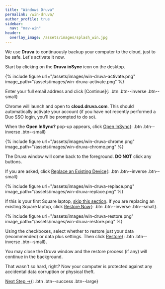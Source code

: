 ```yaml
---
title: "Windows Druva"
permalink: /win-druva/
author_profile: true
sidebar:
  nav: "nav-win"
header:
  overlay_image: /assets/images/splash_win.jpg
---
```


We use __Druva__ to continuously backup your computer to the cloud, just to be safe. Let's activate it now.

Start by clicking on the __Druva inSync__ icon on the desktop.

{% include figure url="/assets/images/win-druva-activate.png" image_path="/assets/images/win-druva-activate.png" %}

Enter your full email address and click [Continue]{: .btn .btn--inverse .btn--small} 

Chrome will launch and open to __cloud.druva.com__. This should automatically activate your account (if you have not recently performed a Duo SSO login, you'll be prompted to do so). 

When the __Open InSync?__ pop-up appears, click [Open InSync](#insync){: .btn .btn--inverse .btn--small} 

{% include figure url="/assets/images/win-druva-chrome.png" image_path="/assets/images/win-druva-chrome.png" %}

The Druva window will come back to the foreground. __DO NOT__ click any buttons.

If you are asked, click [Replace an Existing Device](#replace){: .btn .btn--inverse .btn--small} 

<a name="replace"></a> 
{% include figure url="/assets/images/win-druva-replace.png" image_path="/assets/images/win-druva-replace.png" %}

If this is your first Square laptop, [skip this section](#done). If you are replacing an existing Square laptop, click [Restore Now](#restore){: .btn .btn--inverse .btn--small}.

<a name="restore"></a>
{% include figure url="/assets/images/win-druva-restore.png" image_path="/assets/images/win-druva-restore.png" %}

Using the checkboxes, select whether to restore just your data (recommended) or data plus settings. Then click [Restore](#done){: .btn .btn--inverse .btn--small}.

<a name="done"></a>
You may close the Druva window and the restore process (if any) will continue in the background. 

That wasn't so hard, right? Now your computer is protected against any accidental data corruption or physical theft.

[Next Step &rarr;](/win-tips/){: .btn .btn--success .btn--large}


